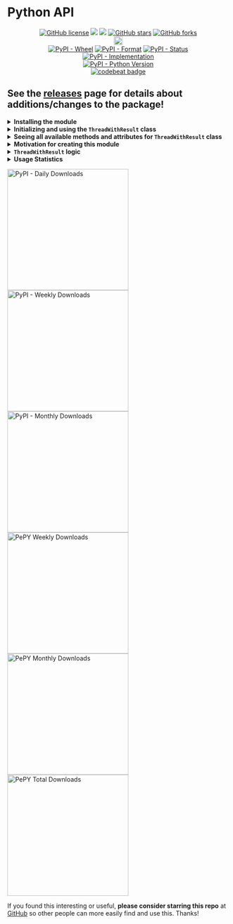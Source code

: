 # Python API

<p align="center">
  <a href="https://github.com/Shail-Shouryya/save-thread-result/blob/main/LICENSE"><img alt="GitHub license" src="https://img.shields.io/github/license/Shail-Shouryya/save-thread-result?color=yellow&labelColor=black"></a>
  <a href="https://docs.python.org/3/index.html">    <img src="https://img.shields.io/badge/python-3.0%2B-blue?labelColor=black"/></a>
  <a href="https://www.python.org/dev/peps/pep-0008"><img src="https://img.shields.io/badge/code%20style-PEP8-yellow.svg?labelColor=black"/></a>
  <a href="https://github.com/Shail-Shouryya/save-thread-result/stargazers"><img alt="GitHub stars" src="https://img.shields.io/github/stars/Shail-Shouryya/save-thread-result?color=blue&labelColor=black"></a>
  <a href="https://github.com/Shail-Shouryya/save-thread-result/network"><img alt="GitHub forks" src="https://img.shields.io/github/forks/Shail-Shouryya/save-thread-result?color=yellow&labelColor=black"></a>
  <br>
  <a href="https://badge.fury.io/py/save-thread-result"><img src="https://badge.fury.io/py/save-thread-result.svg" alt="PyPI version" height="20"></a>
  <br>
  <a href="https://pypi.org/project/save-thread-result/"><img alt="PyPI - Wheel" src="https://img.shields.io/pypi/wheel/save-thread-result?labelColor=black&label=PyPI%20-%20Wheel"></a>
  <a href="https://pypi.org/project/save-thread-result/#files/"><img alt="PyPI - Format" src="https://img.shields.io/pypi/format/save-thread-result?labelColor=black&label=PyPI%20-%20Format"></a>
  <a href="https://pypi.org/project/save-thread-result/#history/"><img alt="PyPI - Status" src="https://img.shields.io/pypi/status/save-thread-result?labelColor=black&label=PyPI%20-%20Status"></a>
  <br>
  <a href="https://pypi.org/project/save-thread-result/"><img alt="PyPI - Implementation" src="https://img.shields.io/pypi/implementation/save-thread-result?labelColor=black&label=PyPI%20-%20Implementation"></a>
  <br>
  <a href="https://pypi.org/project/save-thread-result/"><img alt="PyPI - Python Version" src="https://img.shields.io/pypi/pyversions/save-thread-result?labelColor=black&label=PyPI%20-%20Python%20Version"></a>
  <br>
  <a href="https://codebeat.co/projects/github-com-shail-shouryya-save-thread-result-main"><img alt="codebeat badge" src="https://codebeat.co/badges/a0678ef2-391a-4aee-82bf-cf223c4084ce" /></a>
</p>

## See the [releases](https://github.com/Shail-Shouryya/save-thread-result/releases) page for details about additions/changes to the package!

<details>
  <summary><b>Installing the module</b></summary>

Enter the following in your command line:

```python
# if something isn't working properly, try rerunning this
# the problem may have been fixed with a newer version

pip3 install -U save-thread-result     # MacOS/Linux
pip  install -U save-thread-result     # Windows

# if that doesn't work:

python3 -m pip install -U save-thread-result     # MacOS/Linux
python  -m pip install -U save-thread-result     # Windows
```
</details>

<details>
  <summary><b>Initializing and using the <code>ThreadWithResult</code> class</b></summary>

This module uses a [`threading.Thread`](https://docs.python.org/3/library/threading.html#threading.Thread) subclass `ThreadWithResult` that saves the result of a thread (from [`threading`](https://docs.python.org/3/library/threading.html) built-in module in the [Python Standard library](https://docs.python.org/3/library/index.html)) as its `result` attribute - i.e. after the thread finishes running, call `thread.result` to get the return value from the function that ran on that thread.

```
python3     # MacOS/Linux
python      # Windows
```
```python
from save_thread_result import ThreadWithResult

# As of Release 0.0.3, you can also specify values for
#`group`, `name`, and `daemon` if you want to set those
# values manually.
thread = ThreadWithResult(
    target = my_function,
    args   = (my_function_arg1, my_function_arg2, ...)
    kwargs = {my_function_kwarg1: kwarg1_value, my_function_kwarg2: kwarg2_value, ...}
)

thread.start()
thread.join()
if getattr(thread, 'result', None):
    print(thread.result)
else:
    # thread.result attribute not set - something caused
    # the thread to terminate BEFORE the thread finished
    # executing the function passed in through the
    # `target` argument
    print('ERROR! Something went wrong while executing this thread, and the function you passed in did NOT complete!!')
```
To see why checking `getattr(thread, 'result', None)` might be necessary for a more complicated scenario, [see this modification in a testing module](https://github.com/Shail-Shouryya/yt-videos-list/commit/27cc6a9fde087715c7179d6745b139daf3bb731e) from the [`yt-videos-list` package](https://github.com/Shail-Shouryya/yt-videos-list/tree/main/python). NOTE that the `result` attribute was named `failed` in this commit (the subclass implementation here assigned the result of the threaded function to `self.failed` instead of to `self.result`)!

Verified scenario:
  - see this commit: [Import ThreadWithResult from save_thread_result package (↑ DRY)](https://github.com/Shail-Shouryya/yt-videos-list/commit/164434d6188efb2971979e4ba35b01e6615aece2)
</details>

<details>
  <summary><b>Seeing <b>all</b> available methods and attributes for <code>ThreadWithResult</code> class</b></summary>

```
python3     # MacOS/Linux
python      # Windows
```
```python
from save_thread_result import ThreadWithResult
help(ThreadWithResult)

# OR

import save_thread_result
help(save_thread_result.ThreadWithResult)

# SEEING MODULE METADATA
import save_thread_result
help(save_thread_result)
```

</details>

<details>
  <summary><b>Motivation for creating this module</b></summary>

I created this module because I needed to [store the result](https://github.com/Shail-Shouryya/yt-videos-list/commit/8fc62703047b9f8de287306239885cd5138a8d7e) of a thread [while running tests](https://github.com/Shail-Shouryya/yt-videos-list/blob/main/python/tests/test_shared.py) for the `yt-videos-list` module and there seemed to be no simple way to get the result from `threading.Thread()` without importing other modules, creating a `Queue`, or creating a `list` and then storing the result in the list, or doing other hacky things.
  <details>
    <summary><b>Sources I looked at before creating the custom class below</b></summary>

  - [Return value from thread](https://stackoverflow.com/questions/1886090/return-value-from-thread)
  - [Threading in python: retrieve return value when using target= [duplicate]](https://stackoverflow.com/questions/2577233/threading-in-python-retrieve-return-value-when-using-target)
  - [How to get the return value from a thread in python?](https://stackoverflow.com/questions/6893968/how-to-get-the-return-value-from-a-thread-in-python)
  - [Using Python Threading and Returning Multiple Results (Tutorial)](https://www.shanelynn.ie/using-python-threading-for-multiple-results-queue/)
  - [How to get the return value from a thread using python](https://www.edureka.co/community/31966/how-to-get-the-return-value-from-a-thread-using-python)
  - [How to manage python threads results?](https://stackoverflow.com/questions/3239617/how-to-manage-python-threads-results#3239815)
  - [How to obtain the results from a pool of threads in python?](https://stackoverflow.com/questions/26104512/how-to-obtain-the-results-from-a-pool-of-threads-in-python)
  - [Google search](https://www.google.com/search?hl=en&q=python%20save%20thread%20result)
  </details>

  <details>
    <summary><b>Implementation in <code>yt-videos-list</code></b></summary>

  - see commits:
    - [Add custom class to store thread result](https://github.com/Shail-Shouryya/yt-videos-list/commit/8fc62703047b9f8de287306239885cd5138a8d7e)
    - [Make ThreadWithResult attribute names more descriptive](https://github.com/Shail-Shouryya/yt-videos-list/commit/f1d58f6deeb2becf9038a94c3fb964bccc5321d3)
    - [Add ThreadWithResult class docstring (test_shared.py)](https://github.com/Shail-Shouryya/yt-videos-list/commit/b10480b6979f96443ab9e2e62e515c4da30eccdb)
    - [Import ThreadWithResult from `save_thread_result` package (↑ DRY)](https://github.com/Shail-Shouryya/yt-videos-list/commit/164434d6188efb2971979e4ba35b01e6615aece2)
  - see `yt-videos-list` [Release 0.5.0](https://github.com/Shail-Shouryya/yt-videos-list/releases/tag/v0.5.0) for other threading bugs and workarounds!
  </details>
</details>

<details>
  <summary><b><code>ThreadWithResult</code> logic</b></summary>

This module is really only 6 lines of code:
```python
import threading

class ThreadWithResult(threading.Thread):
    def __init__(self, group=None, target=None, name=None, args=(), kwargs={}, *, daemon=None):
        def function():
            self.result = target(*args, **kwargs)
        super().__init__(group=group, target=function, name=name, daemon=daemon)
```

For a more detailed explanation, read through the [docstrings](https://github.com/Shail-Shouryya/save-thread-result/blob/main/python/save_thread_result/__init__.py) in the `thread_with_result` module. This is also accessible through the python interpreter with
```
python3     # MacOS/Linux
python      # Windows
```
```python
import save_thread_result
help(save_thread_result)
```
</details>

<details>
  <summary><b>Usage Statistics</b></summary>

- [PePy](https://pepy.tech/project/save-thread-result)
- [PyPI Stats](https://pypistats.org/packages/save-thread-result)
</details>
<p>
  <a href="https://pypistats.org/packages/save-thread-result"><img alt="PyPI - Daily Downloads" src="https://img.shields.io/pypi/dd/save-thread-result?labelColor=black&color=blue&label=PyPI%20downloads%20%28excludes%20mirrors%29" width="275"></a>
  <a href="https://pypistats.org/packages/save-thread-result"><img alt="PyPI - Weekly Downloads" src="https://img.shields.io/pypi/dw/save-thread-result?labelColor=black&color=yellow&label=PyPI%20downloads%20%28excludes%20mirrors%29"width="275"></a>
  <a href="https://pypistats.org/packages/save-thread-result"><img alt="PyPI - Monthly Downloads" src="https://img.shields.io/pypi/dm/save-thread-result?labelColor=black&color=blue&label=PyPI%20downloads%20%28excludes%20mirrors%29"width="275"></a>
  <br>
  <a href="https://pepy.tech/project/save-thread-result"><img alt="PePY Weekly Downloads" src="https://static.pepy.tech/personalized-badge/save-thread-result?period=week&units=international_system&left_color=black&right_color=yellow&left_text=PePY%20Downloads/week%20%28includes%20mirrors%29" width="275"></a>
  <a href="https://pepy.tech/project/save-thread-result"><img alt="PePY Monthly Downloads" src="https://static.pepy.tech/personalized-badge/save-thread-result?period=month&units=international_system&left_color=black&right_color=blue&left_text=PePY%20Downloads/month%20%28includes%20mirrors%29" width="275"></a>
  <a href="https://pepy.tech/project/save-thread-result"><img alt="PePY Total Downloads" src="https://static.pepy.tech/personalized-badge/save-thread-result?period=total&units=international_system&left_color=black&right_color=yellow&left_text=PePY%20Downloads%20Total%20%28includes%20mirrors%29" width="275"></a>
</p>

If you found this interesting or useful, **please consider starring this repo** at [GitHub](https://github.com/Shail-Shouryya/save-thread-result) so other people can more easily find and use this. Thanks!
